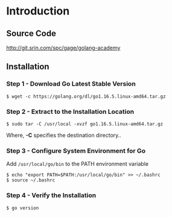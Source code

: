 # Introduction

## Source Code

http://git.srin.com/spc/gage/golang-academy

## Installation

### Step 1 - Download Go Latest Stable Version

```
$ wget -c https://golang.org/dl/go1.16.5.linux-amd64.tar.gz
```

### Step 2 - Extract to the Installation Location

```
$ sudo tar -C /usr/local -xvzf go1.16.5.linux-amd64.tar.gz
```

Where, **-C** specifies the destination directory..

### Step 3 - Configure System Environment for Go

Add `/usr/local/go/bin` to the PATH environment variable

```
$ echo "export PATH=$PATH:/usr/local/go/bin" >> ~/.bashrc
$ source ~/.bashrc
```

### Step 4 - Verify the Installation

```
$ go version
```